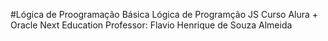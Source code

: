 #Lógica de Proogramação Básica
Lógica de Programção JS
Curso Alura + Oracle Next Education
Professor: Flavio Henrique de Souza Almeida
